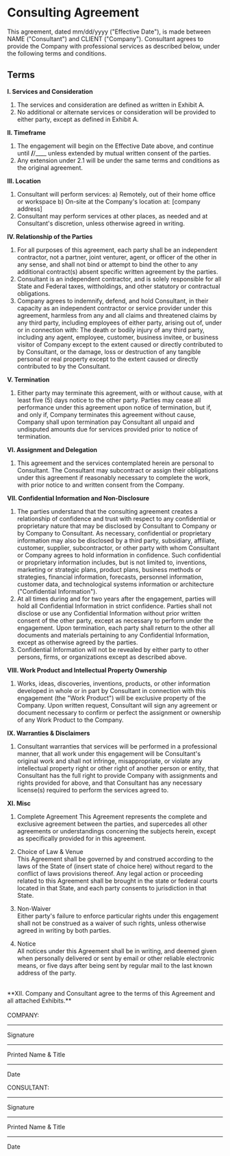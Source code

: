 # **Consulting Agreement**

This agreement, dated mm/dd/yyyy ("Effective Date"), is made between NAME ("Consultant") and CLIENT ("Company"). Consultant agrees to provide the Company with professional services as described below, under the following terms and conditions.

## **Terms**

**I. Services and Consideration** <br>
 1. The services and consideration are defined as written in Exhibit A.
 2. No additional or alternate services or consideration will be provided to either party, except as defined in Exhibit A.

**II. Timeframe** <br>
 1. The engagement will begin on the Effective Date above, and continue until __/__/____ unless extended by mutual written consent of the parties.
 2. Any extension under 2.1 will be under the same terms and conditions as the original agreement.

**III. Location** <br>
 1. Consultant will perform services:
  a) Remotely, out of their home office or workspace
  b) On-site at the Company's location at: [company address]
 2. Consultant may perform services at other places, as needed and at Consultant's discretion, unless otherwise agreed in writing.

**IV. Relationship of the Parties** <br>
 1. For all purposes of this agreement, each party shall be an independent contractor, not a partner, joint venturer, agent, or officer of the other in any sense, and shall not bind or attempt to bind the other to any additional contract(s) absent specific written agreement by the parties.
 2. Consultant is an independent contractor, and is solely responsible for all State and Federal taxes, wittholdings, and other statutory or contractual obligations.
 3. Company agrees to indemnify, defend, and hold Consultant, in their capacity as an independent contractor or service provider under this agreement, harmless from any and all claims and threatened claims by any third party, including employees of either party, arising out of, under or in connection with: The death or bodily injury of any third party, including any agent, employee, customer, business invitee, or business visitor of Company except to the extent caused or directly contributed to by Consultant, or the damage, loss or destruction of any tangible personal or real property except to the extent caused or directly contributed to by the Consultant.

**V. Termination** <br>
 1. Either party may terminate this agreement, with or without cause, with at least five (5) days notice to the other party. Parties may cease all performance under this agreement upon notice of termination, but if, and only if, Company terminates this agreement without cause, Company shall upon termination pay Consultant all unpaid and undisputed amounts due for services provided prior to notice of termination.

**VI. Assignment and Delegation** <br>
 1. This agreement and the services contemplated herein are personal to Consultant. The Consultant may subcontract or assign their obligations under this agreement if reasonably necessary to complete the work, with prior notice to and written consent from the Company.

**VII. Confidential Information and Non-Disclosure** <br>
 1. The parties understand that the consulting agreement creates a relationship of confidence and trust with respect to any confidential or proprietary nature that may be disclosed by Consultant to Company or by Company to Consultant. As necessary, confidential or proprietary information may also be disclosed by a third party, subsidiary, affiliate, customer, supplier, subcontractor, or other party with whom Consultant or Company agrees to hold information in confidence. Such confidential or proprietary information includes, but is not limited to, inventions, marketing or strategic plans, product plans, business methods or strategies, financial information, forecasts, personnel information, customer data, and technological systems information or architecture ("Confidential Information").
 2. At all times during and for two years after the engagement, parties will hold all Confidential Information in strict confidence. Parties shall not disclose or use any Confidential Information without prior written consent of the other party, except as necessary to perform under the engagement. Upon termination, each party shall return to the other all documents and materials pertaining to any Confidential Information, except as otherwise agreed by the parties.
 3. Confidential Information will not be revealed by either party to other persons, firms, or organizations except as described above.

**VIII. Work Product and Intellectual Property Ownership** <br>
 1. Works, ideas, discoveries, inventions, products, or other information developed in whole or in part by Consultant in connection with this engagement (the "Work Product") will be exclusive property of the Company. Upon written request, Consultant will sign any agreement or document necessary to confirm or perfect the assignment or ownership of any Work Product to the Company.

**IX. Warranties & Disclaimers** <br>
 1. Consultant warranties that services will be performed in a professional manner, that all work under this engagement will be Consultant's original work and shall not infringe, misappropriate, or violate any intellectual property right or other right of another person or entity, that Consultant has the full right to provide Company with assignments and rights provided for above, and that Consultant has any necessary license(s) required to perform the services agreed to.

**XI. Misc** <br>
 1. Complete Agreement
  This Agreement represents the complete and exclusive agreement between the parties, and supercedes all other agreements or understandings concerning the subjects herein, except as specifically provided for in this agreement.

 2. Choice of Law & Venue <br>
  This Agreement shall be governed by and construed according to the laws of the State of (insert state of choice here) without regard to the conflict of laws provisions thereof. Any legal action or proceeding related to this Agreement shall be brought in the state or federal courts located in that State, and each party consents to jurisdiction in that State. 

 3. Non-Waiver <br>
  Either party's failure to enforce particular rights under this engagement shall not be construed as a waiver of such rights, unless otherwise agreed in writing by both parties.

 4. Notice <br>
  All notices under this Agreement shall be in writing, and deemed given when personally delivered or sent by email or other reliable electronic means, or five days after being sent by regular mail to the last known address of the party.
<br>
**XII. Company and Consultant agree to the terms of this Agreement and all attached Exhibits.**
<br><br>
COMPANY:

____________________________________
Signature

____________________________________
Printed Name & Title
 
__________________
Date
<br>

CONSULTANT:

____________________________________
Signature

____________________________________
Printed Name & Title
 
__________________
Date

